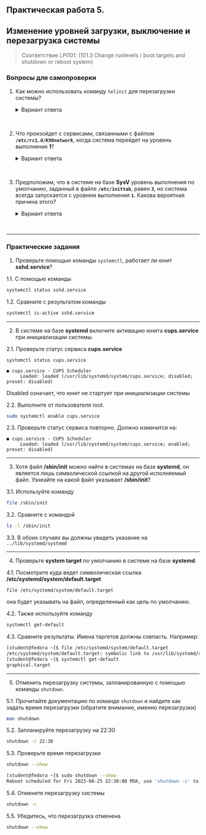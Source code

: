 ## Практическая работа 5. 
## Изменение уровней загрузки, выключение и перезагрузка системы

> Соответствие LPI101: (101.3 Change runlevels / boot targets and shutdown or reboot system)

### Вопросы для самопроверки

1. Как можно использовать команду `telinit` для перезагрузки системы? 

   <details>
   <summary>Вариант ответа</summary>
    Команда 
    ```sh
    telinit 6
    ```
    переводит систему на уровень выполнения 6, то есть перезагружает систему.
    </details>
<br>   


2. Что произойдет с сервисами, связанными с файлом **`/etc/rc1.d/K90network`**, когда система перейдет на уровень выполнения **1**? 

   <details>
   <summary>Вариант ответа</summary>
    Из-за буквы **`K`** в начале имени файла соответствующие службы будут остановлены.
    </details>
<br>     

3. Предположим, что в системе на базе **SysV** уровень выполнения по умолчанию, заданный в файле **`/etc/inittab`**, равен **`3`**, но система всегда запускается с уровнем выполнения **`1`**. Какова вероятная причина этого? 

   <details>
   <summary>Вариант ответа</summary>
    В списке параметров ядра могут присутствовать параметры **`1`** или **`S`**.
    </details>
<br>     

---

### Практические задания

1. Проверьте помощью команды `systemctl`, работает ли юнит **sshd.service**? 
   
1.1. С помощью команды 
```sh
systemctl status sshd.service 
```
1.2. Сравните с результатом команды
```sh
systemctl is-active sshd.service
```

---
2. В системе на базе **systemd** включите активацию юнита **cups.service** при инициализации системы.
   
2.1. Проверьте статуc сервиса **cups.service**
```
systemctl status cups.service
```

```
● cups.service - CUPS Scheduler
     Loaded: loaded (/usr/lib/systemd/system/cups.service; disabled; preset: disabled)
```
Disabled означает, что юнит не стартует при инициализации системы

2.2. Выполните от пользователя root.
```sh
sudo systemctl enable cups.service
```

2.3. Проверьте статуc сервиса повторно. Должно изменится на:
```console
● cups.service - CUPS Scheduler
     Loaded: loaded (/usr/lib/systemd/system/cups.service; enabled; preset: disabled)
```

---
3. Хотя файл **/sbin/init** можно найти в системах на базе **systemd**, он является лишь символической ссылкой на другой исполняемый файл. Узнеайте на какой файл указывает **/sbin/init**? 
   
3.1. Используйте команду
```sh
file /sbin/init
```

3.2. Сравните с командой
```sh
ls -l /sbin/init
```

3.3. В обоих случаях вы должны увидеть указание на `../lib/systemd/systemd`

---
4. Проверьте **system target** по умолчанию в системе на базе **systemd**. 
   
4.1. Посмотрите куда ведет символическая ссылка **/etc/systemd/system/default.target** 
```
file /etc/systemd/system/default.target
```
она будет указывать на файл, определенный как цель по умолчанию. 

4.2. Также используйте команду 
```sh
systemctl get-default
```

4.3. Сравните результаты. Имена таргетов должны совпасть.
Например:
```bash
[student@fedora ~]$ file /etc/systemd/system/default.target
/etc/systemd/system/default.target: symbolic link to /usr/lib/systemd/system/graphical.target
[student@fedora ~]$ systemctl get-default
graphical.target
```

---
5. Отменить перезагрузку системы, запланированную с помощью команды `shutdown`. 

5.1. Прочитайте документацию по команде `shutdown`  и найдите как задать время перезагрузки (обратите внимание, именно перезагрузки)
```sh
man shutdown
```

5.2. Запланируйте перезагрузку на 22:30
```sh
shutdown -r 22:30
```

5.3. Проверьте время перезагрузки
```sh
shutdown --show
```
```sh
[student@fedora ~]$ sudo shutdown --show
Reboot scheduled for Fri 2023-08-25 22:30:00 MSK, use 'shutdown -c' to cancel.
```

5.4. Отмените перезагрузку системы
```sh
shutdown -c
```

5.5. Убедитесь, что перезагрузка отменена
```sh
shutdown --show
```


